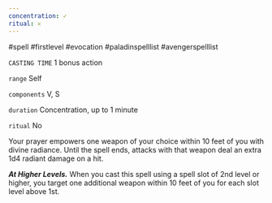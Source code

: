 ```yaml
---
concentration: ✓
ritual: 𐄂
---
```

#spell #firstlevel #evocation #paladinspelllist #avengerspelllist

`CASTING TIME`
1 bonus action

`range`
Self

`components`
V, S

`duration`
Concentration, up to 1 minute

`ritual`
No

Your prayer empowers one weapon of your choice within 10 feet of you with divine radiance. Until the spell ends, attacks with that weapon deal an extra 1d4 radiant damage on a hit.

_**At Higher Levels.**_ When you cast this spell using a spell slot of 2nd level or higher, you target one additional weapon within 10 feet of you for each slot level above 1st.